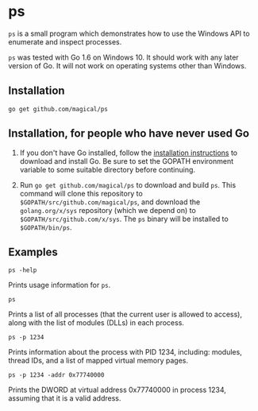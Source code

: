 ps
====

`ps` is a small program which demonstrates how to use the Windows API to
enumerate and inspect processes.

`ps` was tested with Go 1.6 on Windows 10. It should work with any later version of Go. It will not work on operating systems other than Windows.

Installation
------------

    go get github.com/magical/ps

Installation, for people who have never used Go
------------

1. If you don't have Go installed, follow the [installation instructions][]
   to download and install Go.
   Be sure to set the GOPATH environment variable to some suitable directory before continuing.

2. Run `go get github.com/magical/ps` to download and build `ps`.
   This command will clone this repository to `$GOPATH/src/github.com/magical/ps`,
   and download the `golang.org/x/sys` repository (which we depend on) to
   `$GOPATH/src/github.com/x/sys`.
   The `ps` binary will be installed to `$GOPATH/bin/ps`.

[installation instructions]: https://golang.org/doc/install

Examples
--------

    ps -help

Prints usage information for `ps`.

    ps

Prints a list of all processes (that the current user is allowed to access),
along with the list of modules (DLLs) in each process.

    ps -p 1234

Prints information about the process with PID 1234, including: modules, thread IDs, and a list of mapped virtual memory pages.

    ps -p 1234 -addr 0x77740000

Prints the DWORD at virtual address 0x77740000 in process 1234, assuming
that it is a valid address.
